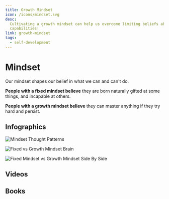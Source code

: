 ```yaml
---
title: Growth Mindset
icon: /icons/mindset.svg
desc:
  Cultivating a growth mindset can help us overcome limiting beliefs about our
  capabilities!
link: growth-mindset
tags:
  - self-development
---
```


# Mindset

Our mindset shapes our belief in what we can and can't do.

**People with a fixed mindset believe** they are born naturally gifted at some
things, and incapable at others.

**People with a growth mindset believe** they can master anything if they try
hard and persist.

## Infographics

![Mindset Thought Patterns](https://miro.medium.com/max/666/1*PQBc8JCD5yu4x2wxCCGU1g.png)

![Fixed vs Growth Mindset Brain](https://static.wixstatic.com/media/a27d24_7803feda8ff14c53b93d4b5489e285ab~mv2.png/v1/fill/w_1000,h_563,al_c,usm_0.66_1.00_0.01/a27d24_7803feda8ff14c53b93d4b5489e285ab~mv2.png)

![Fixed Mindset vs Growth Mindset Side By Side](https://i.pinimg.com/originals/c0/2d/3b/c02d3b45ddad36f61ee23af62aff0388.png)

## Videos

<VideoContainer vid-src="https://www.youtube.com/embed/qjBdcyueom8"></VideoContainer>

<VideoContainer vid-src="https://www.youtube.com/embed/KUWn_TJTrnU"></VideoContainer>

<VideoContainer vid-src="https://www.youtube.com/embed/hiiEeMN7vbQ"></VideoContainer>

<VideoContainer vid-src="https://www.youtube.com/embed/-71zdXCMU6A"></VideoContainer>

## Books

<VideoContainer vid-src="https://www.youtube.com/embed/T4PHa6w3Rto"></VideoContainer>
